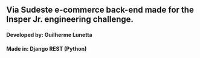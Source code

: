 ## Via Sudeste e-commerce back-end made for the Insper Jr. engineering challenge.

#### Developed by: Guilherme Lunetta

#### Made in: Django REST (Python)
